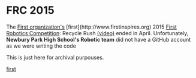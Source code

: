 <h1>FRC 2015</h1>
<p>The <a href="http://www.firstinspires.org">First organization's</a> [first](http://www.firstinspires.org) 2015 <a href="http://www.firstinspires.org/robotics/frc">First Robotics Competition</a>: Recycle Rush <a href="https://www.youtube.com/watch?v=mAN1B7oKDXE">(video)</a> ended in April. Unfortunately, <b>Newbury Park High School's Robotic team</b> did not have a GitHub account as we were writing the code<p> 
This is just here for archival purpouses.

[first](http://www.firstinspires.org)
